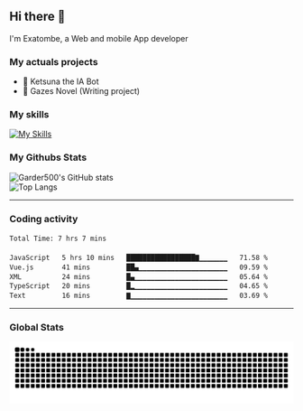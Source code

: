 ## Hi there 👋

I'm Exatombe, a Web and mobile App developer

### My actuals projects 
- 🔭 Ketsuna the IA Bot
- 🌱 Gazes Novel (Writing project)

### My skills

[![My Skills](https://skillicons.dev/icons?i=js,ts,html,bots,css,dotnet,rust,go,firebase,php,nodejs,nextjs,mysql,postgres,prisma,mongodb,vue,react,nuxtjs&perline=5)](https://skillicons.dev)

### My Githubs Stats

<!--- ![Garder 500 stats](https://github-readme-stats.vercel.app/api?username=garder500&show_icons=true&theme=Gradient) -->
![Garder500's GitHub stats](https://github-readme-stats.vercel.app/api?username=exatombe&show_icons=true&theme=material-palenight&include_all_commits=true&custom_title=My%20Github%20Stats)
<br/>
![Top Langs](https://github-readme-stats.vercel.app/api/top-langs/?username=exatombe&theme=material-palenight&layout=compact)

---
### Coding activity

<!--START_SECTION:waka-->

```txt
Total Time: 7 hrs 7 mins

JavaScript   5 hrs 10 mins   █████████████████▇▁▁▁▁▁▁▁   71.58 %
Vue.js       41 mins         ██▄▁▁▁▁▁▁▁▁▁▁▁▁▁▁▁▁▁▁▁▁▁▁   09.59 %
XML          24 mins         █▄▁▁▁▁▁▁▁▁▁▁▁▁▁▁▁▁▁▁▁▁▁▁▁   05.64 %
TypeScript   20 mins         █▂▁▁▁▁▁▁▁▁▁▁▁▁▁▁▁▁▁▁▁▁▁▁▁   04.65 %
Text         16 mins         ▇▁▁▁▁▁▁▁▁▁▁▁▁▁▁▁▁▁▁▁▁▁▁▁▁   03.69 %
```

<!--END_SECTION:waka-->

---

### Global Stats 

![Snake.svg](https://github.com/exatombe/exatombe/blob/output/github-contribution-grid-snake.svg)
